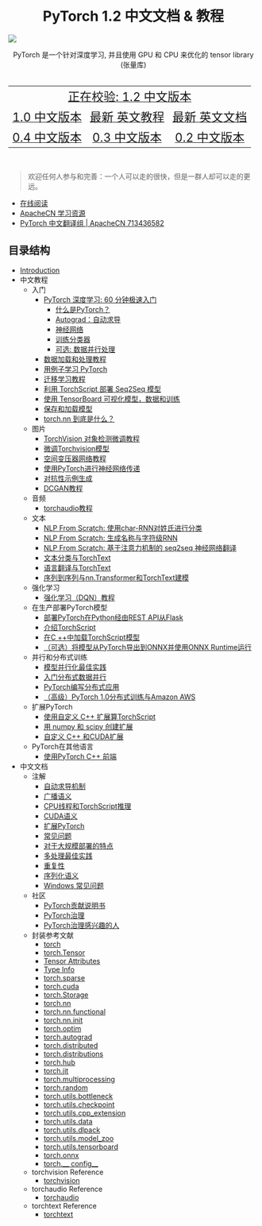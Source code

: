 # <center>PyTorch 1.2 中文文档 & 教程</center>

![](../../docs/img/logo.svg)

<center>PyTorch 是一个针对深度学习, 并且使用 GPU 和 CPU 来优化的 tensor library (张量库)</center>
<br/>
<table>
  <tr align="center">
    <td colspan="3"><a title="Pytorch 1.2 中文版本" href="https://pytorch.apachecn.org/docs/1.2/" target="_blank"><font size="5">正在校验: 1.2 中文版本</font></a></td>
  </tr>
  <tr align="center">
    <td><a title="Pytorch 1.0 中文版本" href="https://pytorch.apachecn.org/docs/1.0/" target="_blank"><font size="5">1.0 中文版本</font></a></td>
    <td><a title="Pytorch 最新 英文教程" href="https://pytorch.org/tutorials/" target="_blank"><font size="5">最新 英文教程</font></a></td>
    <td><a title="Pytorch 最新 英文文档" href="https://pytorch.org/docs/master/" target="_blank"><font size="5">最新 英文文档</font></a></td>
  </tr>
  <tr align="center">
    <td><a title="Pytorch 0.4 中文版本" href="https://pytorch.apachecn.org/docs/0.4/" target="_blank"><font size="5">0.4 中文版本</font></a></td>
    <td><a title="Pytorch 0.3 中文版本" href="https://pytorch.apachecn.org/docs/0.3/" target="_blank"><font size="5">0.3 中文版本</font></a></td>
    <td><a title="Pytorch 0.2 中文版本" href="https://pytorch.apachecn.org/docs/0.2/" target="_blank"><font size="5">0.2 中文版本</font></a></td>
  </tr>
</table>
<br/>

> 欢迎任何人参与和完善：一个人可以走的很快，但是一群人却可以走的更远。

+ [在线阅读](http://pytorch.apachecn.org)
+ [ApacheCN 学习资源](http://www.apachecn.org/)
+ [PyTorch 中文翻译组 | ApacheCN 713436582](http://shang.qq.com/wpa/qunwpa?idkey=349eb1bbaeeff1cf20408899cbe75669132ef145ff5ee6599f78a77dd144c367)

## 目录结构

* [Introduction](README.md)
* 中文教程
    * 入门
        * [PyTorch 深度学习: 60 分钟极速入门](beginner/deep_learning_60min_blitz.md)
            * [什么是PyTorch？](beginner/blitz/tensor_tutorial.md)
            * [Autograd：自动求导](beginner/blitz/autograd_tutorial.md)
            * [神经网络](beginner/blitz/neural_networks_tutorial.md)
            * [训练分类器](beginner/blitz/cifar10_tutorial.md)
            * [可选: 数据并行处理](beginner/blitz/data_parallel_tutorial.md)
        * [数据加载和处理教程](beginner/data_loading_tutorial.html)
        * [用例子学习 PyTorch](beginner/pytorch_with_examples.html)
        * [迁移学习教程](beginner/transfer_learning_tutorial.html)
        * [利用 TorchScript 部署 Seq2Seq 模型](beginner/deploy_seq2seq_hybrid_frontend_tutorial.html)
        * [使用 TensorBoard 可视化模型，数据和训练](intermediate/tensorboard_tutorial.html)
        * [保存和加载模型](beginner/saving_loading_models.html)
        * [torch.nn 到底是什么？](beginner/nn_tutorial.html)
    * 图片
        * [TorchVision 对象检测微调教程](intermediate/torchvision_tutorial.html)
        * [微调Torchvision模型](beginner/finetuning_torchvision_models_tutorial.html)
        * [空间变压器网络教程](intermediate/spatial_transformer_tutorial.html)
        * [使用PyTorch进行神经网络传递](advanced/neural_style_tutorial.html)
        * [对抗性示例生成](beginner/fgsm_tutorial.html)
        * [DCGAN教程](beginner/dcgan_faces_tutorial.html)
    * 音频
        * [torchaudio教程](beginner/audio_preprocessing_tutorial.html)
    * 文本
        * [NLP From Scratch: 使用char-RNN对姓氏进行分类](intermediate/char_rnn_classification_tutorial.html)
        * [NLP From Scratch: 生成名称与字符级RNN](intermediate/char_rnn_generation_tutorial.html)
        * [NLP From Scratch: 基于注意力机制的 seq2seq 神经网络翻译](intermediate/seq2seq_translation_tutorial.html)
        * [文本分类与TorchText ](beginner/text_sentiment_ngrams_tutorial.html)
        * [语言翻译与TorchText ](beginner/torchtext_translation_tutorial.html)
        * [序列到序列与nn.Transformer和TorchText建模](beginner/transformer_tutorial.html)
    * 强化学习
        * [强化学习（DQN）教程](intermediate/reinforcement_q_learning.html)
    * 在生产部署PyTorch模型
        * [部署PyTorch在Python经由REST API从Flask](intermediate/flask_rest_api_tutorial.html)
        * [介绍TorchScript](beginner/Intro_to_TorchScript_tutorial.html)
        * [在C ++中加载TorchScript模型 ](advanced/cpp_export.html)
        * [（可选）将模型从PyTorch导出到ONNX并使用ONNX Runtime运行	](advanced/super_resolution_with_onnxruntime.html)
    * 并行和分布式训练
        * [模型并行化最佳实践](intermediate/model_parallel_tutorial.html)
        * [入门分布式数据并行](intermediate/ddp_tutorial.html)
        * [PyTorch编写分布式应用](intermediate/dist_tuto.html)
        * [（高级）PyTorch 1.0分布式训练与Amazon AWS](beginner/aws_distributed_training_tutorial.html) 
    * 扩展PyTorch
        * [使用自定义 C++ 扩展算TorchScript ](advanced/torch_script_custom_ops.html)
        * [用 numpy 和 scipy 创建扩展](advanced/numpy_extensions_tutorial.html)
        * [自定义 C++ 和CUDA扩展](advanced/cpp_extension.html)
    * PyTorch在其他语言
        * [使用PyTorch C++ 前端](advanced/cpp_frontend.html)
* 中文文档
    * 注解
        * [自动求导机制](notes/autograd.html)
        * [广播语义](notes/broadcasting.html)
        * [CPU线程和TorchScript推理](notes/cpu_threading_torchscript_inference.html)
        * [CUDA语义](notes/cuda.html)
        * [扩展PyTorch](notes/extending.html)
        * [常见问题](notes/faq.html)
        * [对于大规模部署的特点](notes/large_scale_deployments.html)
        * [多处理最佳实践](notes/multiprocessing.html)
        * [重复性](notes/randomness.html)
        * [序列化语义](notes/serialization.html)
        * [Windows 常见问题](notes/windows.html)
    * 社区
        * [PyTorch贡献说明书](community/contribution_guide.html)
        * [PyTorch治理](community/governance.html)
        * [PyTorch治理感兴趣的人](community/persons_of_interest.html)
    * 封装参考文献
        * [torch](torch.html)
        * [torch.Tensor](tensors.html)
        * [Tensor Attributes](tensor_attributes.html)
        * [Type Info](type_info.html)
        * [torch.sparse](sparse.html)
        * [torch.cuda](cuda.html)
        * [torch.Storage](storage.html)
        * [torch.nn](nn.html)
        * [torch.nn.functional](nn.functional.html)
        * [torch.nn.init](nn.init.html)
        * [torch.optim](optim.html)
        * [torch.autograd](autograd.html)
        * [torch.distributed](distributed.html)
        * [torch.distributions](distributions.html)
        * [torch.hub](hub.html)
        * [torch.jit](jit.html)
        * [torch.multiprocessing](multiprocessing.html)
        * [torch.random](random.html)
        * [torch.utils.bottleneck](bottleneck.html)
        * [torch.utils.checkpoint](checkpoint.html)
        * [torch.utils.cpp_extension](cpp_extension.html)
        * [torch.utils.data](data.html)
        * [torch.utils.dlpack](dlpack.html)
        * [torch.utils.model_zoo](model_zoo.html)
        * [torch.utils.tensorboard](tensorboard.html)
        * [torch.onnx](onnx.html)
        * [torch.\_\_ config\_\_](__config__.html)
    * torchvision Reference
        * [torchvision](torchvision/index.html)
    * torchaudio Reference
        * [torchaudio](https://pytorch.org/audio)
    * torchtext Reference
        * [torchtext](https://pytorch.org/text)
